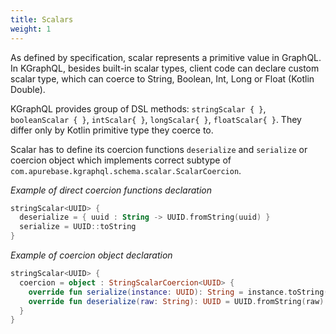 ```yaml
---
title: Scalars
weight: 1
---
```


As defined by specification, scalar represents a primitive value in GraphQL. In KGraphQL, besides built-in scalar types, client code can declare custom scalar type, which can coerce to String, Boolean, Int, Long or Float (Kotlin Double).

KGraphQL provides group of DSL methods: `stringScalar { }`, `booleanScalar { }`, `intScalar{ }`, `longScalar{ }`, `floatScalar{ }`. They differ only by Kotlin primitive type they coerce to.

Scalar has to define its coercion functions `deserialize` and `serialize` or coercion object which implements correct subtype of `com.apurebase.kgraphql.schema.scalar.ScalarCoercion`.

*Example of direct coercion functions declaration*
```kotlin
stringScalar<UUID> {
  deserialize = { uuid : String -> UUID.fromString(uuid) }
  serialize = UUID::toString
}
```


*Example of coercion object declaration*
```kotlin
stringScalar<UUID> {
  coercion = object : StringScalarCoercion<UUID> {
    override fun serialize(instance: UUID): String = instance.toString()
    override fun deserialize(raw: String): UUID = UUID.fromString(raw)
  }
}
```
